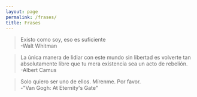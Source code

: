 ```yaml
---
layout: page
permalink: /frases/
title: Frases
---
```

> Existo como soy, eso es suficiente  
>-Walt Whitman

> La única manera de lidiar con este mundo sin libertad es volverte tan absolutamente libre que tu mera existencia sea un acto de rebelión.    
>-Albert Camus  

> Solo quiero ser uno de ellos. Mírenme. Por favor.  
-"Van Gogh: At Eternity's Gate"